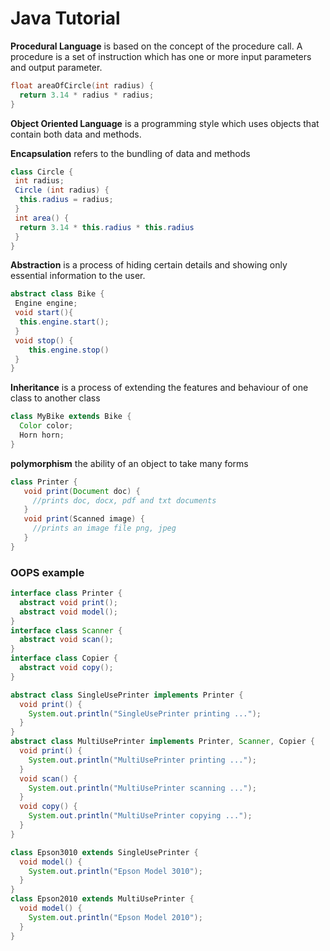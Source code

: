# Java Tutorial

__Procedural Language__ is based on the concept of the procedure call. A procedure is a set of instruction which has one or more input parameters and output parameter.
```C
float areaOfCircle(int radius) {
  return 3.14 * radius * radius;
}
```
__Object Oriented Language__ is a programming style which uses objects that contain both data and methods.

__Encapsulation__ refers to the bundling of data and methods
```java
class Circle {
 int radius;
 Circle (int radius) {
  this.radius = radius;
 }
 int area() {
  return 3.14 * this.radius * this.radius 
 }
}
```
__Abstraction__ is a process of hiding certain details and showing only essential information to the user.
```java
abstract class Bike {
 Engine engine;
 void start(){
  this.engine.start();
 }
 void stop() {
    this.engine.stop()
 }
}
```
__Inheritance__ is a process of extending the features and behaviour of one class to another class
```java
class MyBike extends Bike {
  Color color;
  Horn horn;
}
```
__polymorphism__ the ability of an object to take many forms
```java
class Printer {
   void print(Document doc) {
     //prints doc, docx, pdf and txt documents
   }
   void print(Scanned image) {
     //prints an image file png, jpeg
   }
}
```
### OOPS example
```java
interface class Printer {
  abstract void print();
  abstract void model();
}
interface class Scanner {
  abstract void scan();
}
interface class Copier {
  abstract void copy();
}

abstract class SingleUsePrinter implements Printer {
  void print() {
    System.out.println("SingleUsePrinter printing ...");
  }
}
abstract class MultiUsePrinter implements Printer, Scanner, Copier {
  void print() {
    System.out.println("MultiUsePrinter printing ...");
  }
  void scan() {
    System.out.println("MultiUsePrinter scanning ...");
  }
  void copy() {
    System.out.println("MultiUsePrinter copying ...");
  }
}

class Epson3010 extends SingleUsePrinter {
  void model() {
    System.out.println("Epson Model 3010");
  }
}
class Epson2010 extends MultiUsePrinter {
  void model() {
    System.out.println("Epson Model 2010");
  }
}
```
